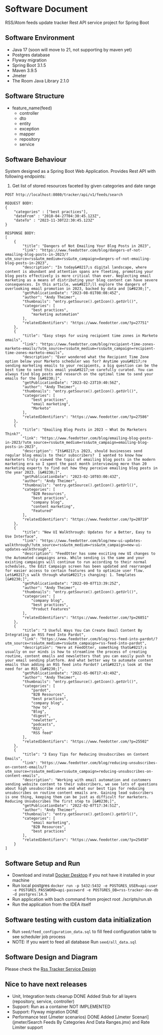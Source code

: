 # Software Document
RSS/Atom feeds update tracker Rest API service project for Spring Boot

## Software Environment

- Java 17 (soon will move to 21, not supporting by maven yet)
- Postgres database
- Flyway migration
- Spring Boot 3.1.5
- Maven 3.9.5
- Jmeter
- The Room Java Library 2.1.0

## Software Structure
- feature_name(feed) 
  - controller
  - dto
  - entity
  - exception
  - mapper
  - repository
  - service

## Software Behaviour
System designed as a Spring Boot Web Application. Provides Rest API with following endpoints:

1. Get list of stored resources faceted by given categories and date range
``` 
POST http://localhost:8080/tracker/api/v1/feeds/search

REQUEST BODY:
{
    "categories" : ["best practices"],
    "dateFrom" : "2010-04-27T04:30:45.123Z",
    "dateTo" : "2023-11-30T22:30:45.123Z"
}
    
RESPONSE BODY:
[
    {
        "title": "Dangers of Not Emailing Your Blog Posts in 2023",
        "link": "https://www.feedotter.com/blog/dangers-of-not-emailing-blog-posts-in-2023/?utm_source=rss&utm_medium=rss&utm_campaign=dangers-of-not-emailing-blog-posts-in-2023",
        "description": "In today&#8217;s digital landscape, where content is abundant and attention spans are fleeting, promoting your blog posts effectively is more critical than ever. Neglecting email marketing as a means of distributing your blog content can have severe consequences. In this article, we&#8217;ll explore the dangers of overlooking email promotion in 2023, backed by data and [&#8230;]",
        "getPublicationDate": "2023-08-01T08:08:45Z",
        "author": "Andy Theimer",
        "thumbnails": "entry.getSource().getIcon().getUrl()",
        "categories": [
            "best practices",
            "marketing automation"
        ],
        "relatedIdentifiers": "https://www.feedotter.com/?p=27751"
    },
    {
        "title": "Easy steps for using recipient time zones in Marketo emails",
        "link": "https://www.feedotter.com/blog/recipient-time-zones-marketo-emails/?utm_source=rss&utm_medium=rss&utm_campaign=recipient-time-zones-marketo-emails",
        "description": "Ever wondered what the Recipient Time Zone option below your Marketo scheduler was for? Anytime you&#8217;re sending marketing emails to your recipients, a big question can be the best time to send this email you&#8217;ve carefully curated. You can always find blog posts and research on the optimal time to send your emails for the [&#8230;]",
        "getPublicationDate": "2023-02-23T19:40:56Z",
        "author": "Andy Theimer",
        "thumbnails": "entry.getSource().getIcon().getUrl()",
        "categories": [
            "best practices",
            "email marketing",
            "Marketo"
        ],
        "relatedIdentifiers": "https://www.feedotter.com/?p=27586"
    },
    {
        "title": "Emailing Blog Posts in 2023 – What Do Marketers Think?",
        "link": "https://www.feedotter.com/blog/emailing-blog-posts-in-2023/?utm_source=rss&utm_medium=rss&utm_campaign=emailing-blog-posts-in-2023",
        "description": "It&#8217;s 2023, should businesses send regular blog emails to their subscribers?  I wanted to know how marketers truly viewed the topic of emailing blog posts in the modern marketing era so I spent the past month interviewing more than 20 marketing experts to find out how they perceive emailing blog posts in the year 2023. [&#8230;]",
        "getPublicationDate": "2023-02-10T03:00:43Z",
        "author": "Andy Theimer",
        "thumbnails": "entry.getSource().getIcon().getUrl()",
        "categories": [
            "B2B Resources",
            "best practices",
            "company blog",
            "content marketing",
            "Featured"
        ],
        "relatedIdentifiers": "https://www.feedotter.com/?p=20719"
    },
    {
        "title": "New UI Walkthrough: Updates for a Better, Easy to Use Interface",
        "link": "https://www.feedotter.com/blog/new-ui-updates-walkthrough/?utm_source=rss&utm_medium=rss&utm_campaign=new-ui-updates-walkthrough",
        "description": "FeedOtter has some exciting new UI changes to the Automated campaigns area. While sending is the same and your existing campaigns will continue to run according to their normal schedules, the Edit Campaign screen has been updated and rearranged for easier access to certain features and to optimize user flow. Let&#8217;s walk through what&#8217;s changing: 1. Templates [&#8230;]",
        "getPublicationDate": "2022-09-07T13:39:25Z",
        "author": "Andy Theimer",
        "thumbnails": "entry.getSource().getIcon().getUrl()",
        "categories": [
            "company blog",
            "best practices",
            "Product Features"
        ],
        "relatedIdentifiers": "https://www.feedotter.com/?p=26851"
    },
    {
        "title": "3 Useful Ways You Can Create Email Content By Integrating an RSS Feed Into Pardot",
        "link": "https://www.feedotter.com/blog/rss-feed-into-pardot/?utm_source=rss&utm_medium=rss&utm_campaign=rss-feed-into-pardot",
        "description": "Here at FeedOtter, something that&#8217;s usually on our minds is how to streamline the process of creating routine, content emails and newsletters that you can easily push to your email sending platform. And what better way to automate content emails than adding an RSS feed into Pardot? Let&#8217;s look at the need for an RSS [&#8230;]",
        "getPublicationDate": "2022-05-06T17:43:49Z",
        "author": "Andy Theimer",
        "thumbnails": "entry.getSource().getIcon().getUrl()",
        "categories": [
            "pardot",
            "B2B Resources",
            "best practices",
            "company blog",
            "how to",
            "Blog",
            "digest",
            "newletter",
            "podcasts",
            "RSS",
            "RSS feed"
        ],
        "relatedIdentifiers": "https://www.feedotter.com/?p=25502"
    },
    {
        "title": "3 Easy Tips for Reducing Unsubscribes on Content Emails",
        "link": "https://www.feedotter.com/blog/reducing-unsubscribes-on-content-emails/?utm_source=rss&utm_medium=rss&utm_campaign=reducing-unsubscribes-on-content-emails",
        "description": "Working with email automation and customers sending website content to their subscribers, we see lots of questions about high unsubscribe rates and what our best tips for reducing unsubscribes on routine content emails are. Gaining lead subscribers is one thing, keeping them can be just as difficult for marketers.  Reducing Unsubscribes The first step to [&#8230;]",
        "getPublicationDate": "2022-02-07T17:34:51Z",
        "author": "Andy Theimer",
        "thumbnails": "entry.getSource().getIcon().getUrl()",
        "categories": [
            "email marketing",
            "B2B Resources",
            "best practices"
        ],
        "relatedIdentifiers": "https://www.feedotter.com/?p=25458"
    }
]
```

## Software Setup and Run
- Download and install [Docker Desktop](https://www.docker.com/products/docker-desktop/) if you not have it installed in your machine
- Run local postgres ```docker run -p 5432:5432 -e POSTGRES_USER=api-user  -e POSTGRES_PASSWORD=api-password -e POSTGRES_DB=rss-tracker-dev-db -d postgres:14.5```
- Run application with bach command from project root ./scripts/run.sh
- Run the application from the IDEA itself

## Software testing with custom data initialization
- Run `seed/feed_configuration_data.sql` to fill feed configuration table to see scheduler job process
- NOTE: If you want to feed all database Run `seed/all_data.sql`

## Software Design and Diagram
Please check the [Rss Tracker Service Design](design/rss-tracker-service-draft-design-flow.drawio)

## Nice to have next releases
- Unit, Integration tests cleanup           DONE Added Stub for all layers (repository, service, controller)
- Support: Run as a container               NOT IMPLEMENTED
- Support: Flyway migration                 DONE
- Performance test (Jmeter scenarios)       DONE Added [Jmeter Scenari](jmeter/Search Feeds By Categories And Data Ranges.jmx) and Rate Limiter support
